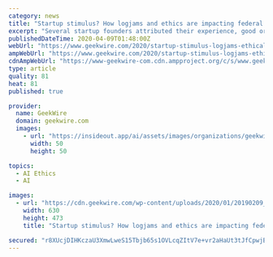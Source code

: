 ```yaml
---
category: news
title: "Startup stimulus? How logjams and ethics are impacting federal loans for tech companies"
excerpt: "Several startup founders attributed their experience, good or bad, to the bank facilitating the loan. Dan Wachtler, CEO of an artificial intelligence upstart called Darklight, immediately recognized that the type of bank he chose would impact his likelihood of success. Wachtler’s background working with big banks as clients informed his decision."
publishedDateTime: 2020-04-09T01:48:00Z
webUrl: "https://www.geekwire.com/2020/startup-stimulus-logjams-ethical-questions-impacting-federal-loans-tech-companies/"
ampWebUrl: "https://www.geekwire.com/2020/startup-stimulus-logjams-ethical-questions-impacting-federal-loans-tech-companies/amp/"
cdnAmpWebUrl: "https://www-geekwire-com.cdn.ampproject.org/c/s/www.geekwire.com/2020/startup-stimulus-logjams-ethical-questions-impacting-federal-loans-tech-companies/amp/"
type: article
quality: 81
heat: 81
published: true

provider:
  name: GeekWire
  domain: geekwire.com
  images:
    - url: "https://insideout.app/ai/assets/images/organizations/geekwire.com-50x50.jpg"
      width: 50
      height: 50

topics:
  - AI Ethics
  - AI

images:
  - url: "https://cdn.geekwire.com/wp-content/uploads/2020/01/20190209_145224-630x473.jpg"
    width: 630
    height: 473
    title: "Startup stimulus? How logjams and ethics are impacting federal loans for tech companies"

secured: "r8XUcjDIHKczaU3XmwLweS15Tbjb65s1OVLcqZItV7e+vr2aHaUt3tJfCpwjBL47y3G0rojwXllHGLVhP0FxZgF6G03dtBcKOFjVFcWzpBnTa4f05G7KXdXuzcdUaOZ3MqSOSHnsh9uVLHJlw8C9Jm3xEZTZhwK0RqutRWWp09w891o2ih0ueODJvj72FH1G2FnDq2BICJNhgJIb9o+qHBf7wEBkwOPEtW2qHkz4SpPNWn0+Xw+jixu0bJ3LQkdhiSnKL/YEj5nFTigqgNiPrxbpL/0m1RD7+2k1j6nrP9AImjkPCQeFnnqItXfSHN9l;auns6ucpHreo9lh1qO9TSQ=="
---
```



